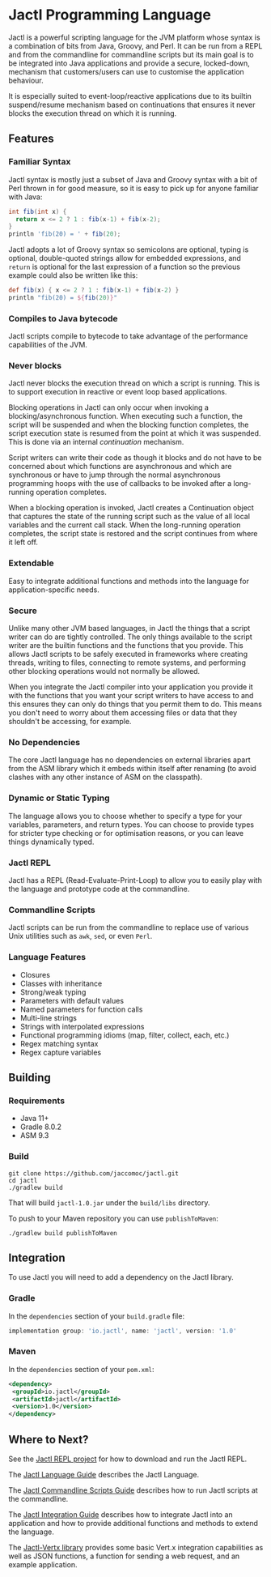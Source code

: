# Jactl Programming Language

Jactl is a powerful scripting language for the JVM platform whose syntax is a combination of bits
from Java, Groovy, and Perl.
It can be run from a REPL and from the commandline for commandline scripts but its main goal is
to be integrated into Java applications and provide a secure, locked-down, mechanism that
customers/users can use to customise the application behaviour.

It is especially suited to event-loop/reactive applications due to its builtin suspend/resume
mechanism based on continuations that ensures it never blocks the execution thread on which it is
running.

## Features

### Familiar Syntax
Jactl syntax is mostly just a subset of Java and Groovy syntax with a bit of Perl thrown in for good measure,
so it is easy to pick up for anyone familiar with Java:

```groovy
int fib(int x) {
  return x <= 2 ? 1 : fib(x-1) + fib(x-2);
}
println 'fib(20) = ' + fib(20);
```

Jactl adopts a lot of Groovy syntax so semicolons are optional, typing is optional, double-quoted strings
allow for embedded expressions, and `return` is optional for the last expression of a function so the previous example
could also be written like this:

```groovy
def fib(x) { x <= 2 ? 1 : fib(x-1) + fib(x-2) }
println "fib(20) = ${fib(20)}"
```

### Compiles to Java bytecode
Jactl scripts compile to bytecode to take advantage of the performance capabilities of the JVM.

### Never blocks
Jactl never blocks the execution thread on which a script is running.
This is to support execution in reactive or event loop based applications.

Blocking operations in Jactl can only occur when invoking a blocking/asynchronous function.
When executing such a function, the script will be suspended and when the blocking function completes,
the script execution state is resumed from the point at which it was suspended.
This is done via an internal _continuation_ mechanism.

Script writers can write their code as though it blocks and do not have to be concerned about which functions are
asynchronous and which are synchronous or have to jump through the normal asynchronous programming hoops with the
use of callbacks to be invoked after a long-running operation completes.

When a blocking operation is invoked, Jactl creates a Continuation object that captures the state of the running
script such as the value of all local variables and the current call stack.
When the long-running operation completes, the script state is restored and the script continues
from where it left off.

### Extendable
Easy to integrate additional functions and methods into the language for application-specific needs.

### Secure
Unlike many other JVM based languages, in Jactl the things that a script writer can do are tightly controlled.
The only things available to the script writer are the builtin functions and the functions that you provide.
This allows Jactl scripts to be safely executed in frameworks where creating threads, writing to files,
connecting to remote systems, and performing other blocking operations would not normally be allowed.

When you integrate the Jactl compiler into your application you provide it with the functions that you want
your script writers to have access to and this ensures they can only do things that you permit them to do.
This means you don't need to worry about them accessing files or data that they shouldn't be accessing,
for example.

### No Dependencies
The core Jactl language has no dependencies on external libraries apart from the ASM library 
which it embeds within itself after renaming (to avoid clashes with any other instance of ASM
on the classpath).

### Dynamic or Static Typing
The language allows you to choose whether to specify a type for your variables, parameters,
and return types.
You can choose to provide types for stricter type checking or for optimisation reasons, or you
can leave things dynamically typed.

### Jactl REPL
Jactl has a REPL (Read-Evaluate-Print-Loop) to allow you to easily play with the language and prototype 
code at the commandline.

### Commandline Scripts
Jactl scripts can be run from the commandline to replace use of various Unix utilities such as
`awk`, `sed`, or even `Perl`.

### Language Features
* Closures
* Classes with inheritance
* Strong/weak typing
* Parameters with default values
* Named parameters for function calls
* Multi-line strings
* Strings with interpolated expressions
* Functional programming idioms (map, filter, collect, each, etc.)
* Regex matching syntax
* Regex capture variables

## Building

### Requirements

* Java 11+
* Gradle 8.0.2
* ASM 9.3

### Build

```shell
git clone https://github.com/jaccomoc/jactl.git
cd jactl
./gradlew build
```

That will build `jactl-1.0.jar` under the `build/libs` directory.

To push to your Maven repository you can use `publishToMaven`:
```shell
./gradlew build publishToMaven
```

## Integration

To use Jactl you will need to add a dependency on the Jactl library.

### Gradle

In the `dependencies` section of your `build.gradle` file:
```groovy
implementation group: 'io.jactl', name: 'jactl', version: '1.0'
```

### Maven

In the `dependencies` section of your `pom.xml`:
```xml
<dependency>
 <groupId>io.jactl</groupId>
 <artifactId>jactl</artifactId>
 <version>1.0</version>
</dependency>
```

## Where to Next?

See the [Jactl REPL project](https://github.com/jaccomoc/jactl-repl) for how to download and run the Jactl REPL.

The [Jactl Language Guide](pages/language-guide) describes the Jactl Language.

The [Jactl Commandline Scripts Guide](pages/command-line-scripts) describes how to run Jactl scripts at the commandline.

The [Jactl Integration Guide](pages/integration-guide) describes how to integrate Jactl into an application and how
to provide additional functions and methods to extend the language.

The [Jactl-Vertx library](https://github.com/jaccomoc/jactl-vertx) provides some basic Vert.x integration capabilities
as well as JSON functions, a function for sending a web request, and an example application.
